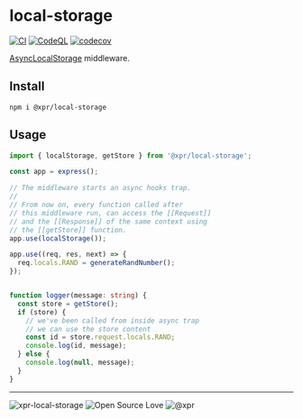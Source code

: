 # local-storage
[![CI](https://github.com/ziv/local-storage/actions/workflows/main.yml/badge.svg)](https://github.com/ziv/local-storage/actions/workflows/main.yml)
[![CodeQL](https://github.com/ziv/local-storage/actions/workflows/codeql-analysis.yml/badge.svg)](https://github.com/ziv/local-storage/actions/workflows/codeql.yml)
[![codecov](https://codecov.io/gh/ziv/local-storage/branch/main/graph/badge.svg?token=NTYSCHNSS1)](https://codecov.io/gh/ziv/local-storage)

[AsyncLocalStorage](https://nodejs.org/api/async_context.html#async_context_class_asynclocalstorage) middleware. 

## Install
```shell
npm i @xpr/local-storage
```

## Usage

```typescript
import { localStorage, getStore } from '@xpr/local-storage';

const app = express();

// The middleware starts an async hooks trap.
// 
// From now on, every function called after
// this middleware run, can access the [[Request]]
// and the [[Response]] of the same context using
// the [[getStore]] function.
app.use(localStorage());

app.use((req, res, next) => {
  req.locals.RAND = generateRandNumber();
});


function logger(message: string) {
  const store = getStore();
  if (store) {
    // we've been called from inside async trap
    // we can use the store content
    const id = store.request.locals.RAND;
    console.log(id, message);
  } else {
    console.log(null, message);
  }
}
```

---


![xpr-local-storage](https://badgen.net/github/license/ziv/local-storage)
![Open Source Love](https://badges.frapsoft.com/os/v2/open-source.svg)
![@xpr](https://badgen.net/badge/powered%20by/@xpr/pink)

